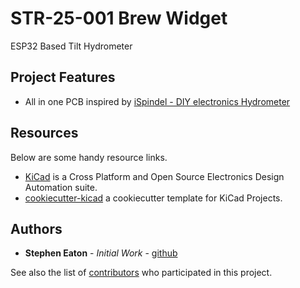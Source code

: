 # STR-25-001 Brew Widget

ESP32 Based Tilt Hydrometer

## Project Features

- All in one PCB inspired by [iSpindel - DIY electronics Hydrometer](https://www.ispindel.de/)

## Resources

Below are some handy resource links.

* [KiCad](https://www.kicad.org/) is a Cross Platform and Open Source Electronics Design Automation suite.
* [cookiecutter-kicad](https://github.com/madeinoz67/cookiecutter-kicad) a cookiecutter template for KiCad Projects.

## Authors

* **Stephen Eaton** - *Initial Work* - [github](https://github.com/madeinoz67)

See also the list of [contributors](https://github.com/madeinoz67/brew-widget/AUTHORS.rst) who participated in this project.
